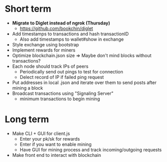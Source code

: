# Short term

- **Migrate to Diglet instead of ngrok (Thursday)**
  - https://github.com/bookchin/diglet
- Add timestamps to transactions and hash transactionID
  - Also add timestamps to wallet#show in exchange
- Style exchange using bootstrap
- Implement rewards for miners
- Optimize blockchain.json size => Maybe don't mind blocks without transactions?
- Each node should track IPs of peers
  - Periodically send out pings to test for connection
  - Delect record of IP if failed ping request
- Put addresses in local .json and iterate over them to send posts after mining a block
- Broadcast transactions using "Signaling Server"
  - minimum transactions to begin mining


# Long term
- Make CLI + GUI for client.js
  - Enter your pk/sk for rewards
  - Enter if you want to enable mining
  - Have GUI for mining process and track incoming/outgoing requests
- Make front end to interact with blockchain


